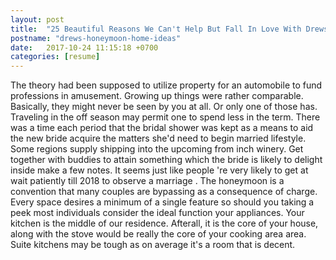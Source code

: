 ```yaml
---
layout: post
title:  "25 Beautiful Reasons We Can't Help But Fall In Love With Drews Honeymoon Home Ideas"
postname: "drews-honeymoon-home-ideas"
date:   2017-10-24 11:15:18 +0700
categories: [resume]
---
```

The theory had been supposed to utilize property for an automobile to fund professions in amusement. Growing up things were rather comparable. Basically, they might never be seen by you at all. Or only one of those has. Traveling in the off season may permit one to spend less in the term. There was a time each period that the bridal shower was kept as a means to aid the new bride acquire the matters she'd need to begin married lifestyle. Some regions supply shipping into the upcoming from inch winery. Get together with buddies to attain something which the bride is likely to delight inside make a few notes. It seems just like people 're very likely to get at wait patiently till 2018 to observe a marriage . The honeymoon is a convention that many couples are bypassing as a consequence of charge. Every space desires a minimum of a single feature so should you taking a peek most individuals consider the ideal function your appliances. Your kitchen is the middle of our residence. Afterall, it is the core of your house, along with the stove would be really the core of your cooking area area. Suite kitchens may be tough as on average it's a room that is decent.
